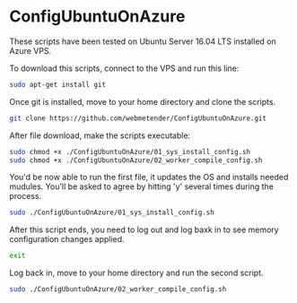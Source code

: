 # ConfigUbuntuOnAzure
These scripts have been tested on Ubuntu Server 16.04 LTS installed on Azure VPS.

To download this scripts, connect to the VPS and run this line:
```bash
sudo apt-get install git
```
Once git is installed, move to your home directory and clone the scripts.
```bash
git clone https://github.com/webmetender/ConfigUbuntuOnAzure.git
```
After file download, make the scripts executable:
```bash
sudo chmod +x ./ConfigUbuntuOnAzure/01_sys_install_config.sh
sudo chmod +x ./ConfigUbuntuOnAzure/02_worker_compile_config.sh
```
You'd be now able to run the first file, it updates the OS and installs needed mudules.
You'll be asked to agree by hitting 'y' several times during the process.
```bash
sudo ./ConfigUbuntuOnAzure/01_sys_install_config.sh
```
After this script ends, you need to log out and log baxk in to see memory configuration changes applied.
```bash
exit
```
Log back in, move to your home directory and run the second script.
```bash
sudo ./ConfigUbuntuOnAzure/02_worker_compile_config.sh
```
